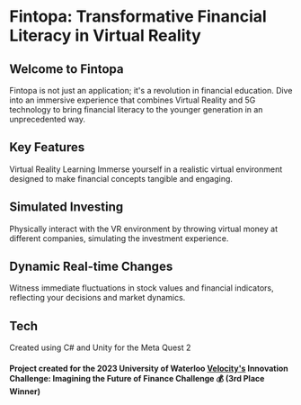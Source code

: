 # Fintopa: Transformative Financial Literacy in Virtual Reality

## Welcome to Fintopa
Fintopa is not just an application; it's a revolution in financial education. Dive into an immersive experience that combines Virtual Reality and 5G technology to bring financial literacy to the younger generation in an unprecedented way.

## Key Features
Virtual Reality Learning
Immerse yourself in a realistic virtual environment designed to make financial concepts tangible and engaging.

## Simulated Investing
Physically interact with the VR environment by throwing virtual money at different companies, simulating the investment experience.

## Dynamic Real-time Changes
Witness immediate fluctuations in stock values and financial indicators, reflecting your decisions and market dynamics.

## Tech

Created using C# and Unity for the Meta Quest 2

#### Project created for the 2023 University of Waterloo [Velocity's](https://velocityincubator.com/) Innovation Challenge: Imagining the Future of Finance Challenge 💰 (3rd Place Winner) 


